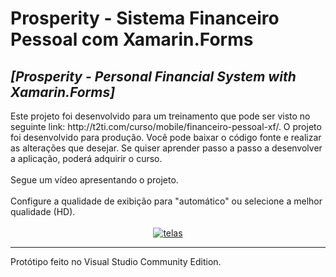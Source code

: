 <html>
						<h1>Prosperity - Sistema Financeiro Pessoal com Xamarin.Forms</h1>
	<h2><i>[Prosperity - Personal Financial System with Xamarin.Forms]</i></h2>
	Este projeto foi desenvolvido para um treinamento que pode ser visto no seguinte 
  link: http://t2ti.com/curso/mobile/financeiro-pessoal-xf/. 
  O projeto foi desenvolvido para produção. 
  Você pode baixar o código fonte e realizar as alterações que desejar. 
  Se quiser aprender passo a passo a desenvolver a aplicação, poderá adquirir o curso.   
						<br />
						<br />
						Segue um vídeo apresentando o projeto.
						<br />
						<br />
						Configure a qualidade de exibição para "automático" ou selecione a melhor qualidade (HD).
						<br />
						<br />
							<center>	
								<a href="https://www.youtube.com/embed/tpfYKM9xCa8?rel=0">
									<img src="https://img.youtube.com/vi/tpfYKM9xCa8/maxresdefault.jpg" alt="telas" /> </a>
				</center>
							<hr />
						Protótipo feito no Visual Studio Community Edition.
</html>
